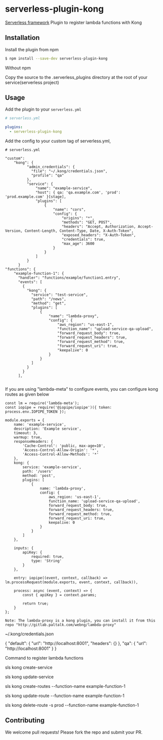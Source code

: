 # serverless-plugin-kong

[Serverless framework](https://www.serverless.com) Plugin to register lambda functions with Kong

## Installation

Install the plugin from npm

```bash
$ npm install --save-dev serverless-plugin-kong
```

Without npm

Copy the source to the .serverless_plugins directory at the root of your service(serverless project)

## Usage

Add the plugin to your `serverless.yml`

```yaml
# serverless.yml

plugins:
  - serverless-plugin-kong
```

Add the config to your custom tag of serverless.yml,

```
# serverless.yml

"custom":
    "kong": {
          "admin_credentials": {
            "file": "~/.kong/credentials.json",
            "profile": "qa"
          },
          "service": {
              "name": "example-service",
              "host": { qa: 'qa.example.com', 'prod': 'prod.example.com' }[stage],
              "plugins": [
                  {
                      "name": "cors",
                      "config": {
                          "origins": "*",
                          "methods": "GET, POST",
                          "headers": "Accept, Authorization, Accept-Version, Content-Length, Content-Type, Date, X-Auth-Token",
                          "exposed_headers": "X-Auth-Token",
                          "credentials": true,
                          "max_age": 3600
                      }
                  }
              ]
          }
      }
"functions": {
    "example-function-1": {
      "handler": "functions/example/function1.entry",
      "events": [
        {
          "kong": {
            "service": "test-service",
            "path": "/news",
            "method": "get",
            "plugins": [
                {
                    "name": "lambda-proxy",
                    "config": {
                        "aws_region": "us-east-1",
                        "function_name": "upload-service-qa-upload",
                        "forward_request_body": true,
                        "forward_request_headers": true,
                        "forward_request_method": true,
                        "forward_request_uri": true,
                        "keepalive": 0
                    }
                }
            ]
          }
        }
      ],
    
```
If you are using "lambda-meta" to configure events, you can configure kong routes as given below

```
const lm = require('lambda-meta');
const iopipe = require('@iopipe/iopipe')({ token: process.env.IOPIPE_TOKEN });

module.exports = {
    name: 'example-service',
    description: 'Example service',
    timeout: 3,
    warmup: true,
    responseHeaders: {
        'Cache-Control': 'public, max-age=10',
        'Access-Control-Allow-Origin': '*',
        'Access-Control-Allow-Methods': '*'
    },
    kong: {
        service: 'example-service',
        path: '/users'
        method: 'post',
        plugins: [
            {
                name: 'lambda-proxy',
                config: {
                    aws_region: 'us-east-1',
                    function_name: 'upload-service-qa-upload',
                    forward_request_body: true,
                    forward_request_headers: true,
                    forward_request_method: true,
                    forward_request_uri: true,
                    keepalive: 0
                }
            }
        ]
    },

    inputs: {
        apiKey: {
            required: true,
            type: 'String'
        }
    },

    entry: iopipe((event, context, callback) => lm.processRequest(module.exports, event, context, callback)),

    process: async (event, context) => {
        const { apiKey } = context.params;

        return true;
    }
};

Note: The lambda-proxy is a kong plugin, you can install it from this repo "http://gitlab.paltalk.com/webng/lambda-proxy"

```


~/.kong/credentials.json

{
  "default": { 
    "url": "http://localhost:8001",
    "headers": {}
  },
  "qa": {
   "url": "http://localhost:8001"
  }
}


Command to register lambda functions

sls kong create-service 

sls kong update-service

sls kong create-routes --function-name example-function-1

sls kong update-route --function-name example-function-1

sls kong delete-route -s prod --function-name example-function-1

## Contributing

We welcome pull requests! Please fork the repo and submit your PR.
